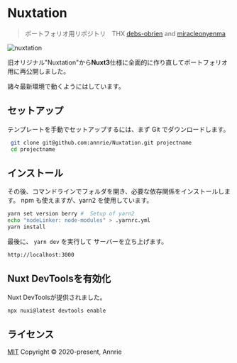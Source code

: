 # Nuxtation 

> ポートフォリオ用リポジトリ　THX [debs-obrien](https://github.com/debs-obrien) and [miracleonyenma](https://github.com/miracleonyenma/content-v2-blog)

![nuxtation](https://user-images.githubusercontent.com/5172584/219685899-f21d7608-2cd0-4fe1-872f-f25822ae2551.png)

旧オリジナル"Nuxtation"から**Nuxt3**仕様に全面的に作り直してポートフォリオ用に再公開しました。

諸々最新環境で動くようにはしています。

## セットアップ

テンプレートを手動でセットアップするには、まず Git でダウンロードします。

```bash
 git clone git@github.com:annrie/Nuxtation.git projectname
 cd projectname
```

## インストール

その後、コマンドラインでフォルダを開き、必要な依存関係をインストールします。 npm も使えますが、yarn2 を使用しています。

```bash
yarn set version berry #  Setup of yarn2
echo "nodeLinker: node-modules" > .yarnrc.yml
yarn install
```

最後に、 `yarn dev` を実行して サーバーを立ち上げます。

```bash
http://localhost:3000
```

## Nuxt DevToolsを有効化
Nuxt DevToolsが提供されました。

```bash
npx nuxi@latest devtools enable
```

## ライセンス

[MIT](https://github.com/annrie/Vuedation/main/LICENSE)
Copyright &copy; 2020-present, Annrie
